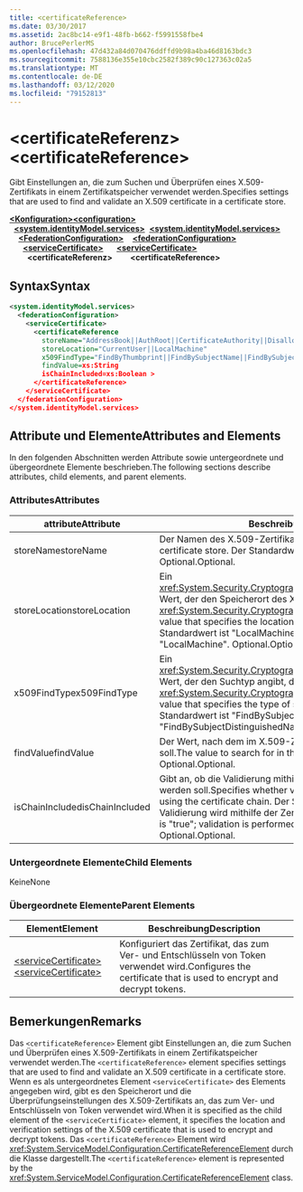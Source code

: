 ```yaml
---
title: <certificateReference>
ms.date: 03/30/2017
ms.assetid: 2ac8bc14-e9f1-48fb-b662-f5991558fbe4
author: BrucePerlerMS
ms.openlocfilehash: 47d432a84d070476ddffd9b98a4ba46d8163bdc3
ms.sourcegitcommit: 7588136e355e10cbc2582f389c90c127363c02a5
ms.translationtype: MT
ms.contentlocale: de-DE
ms.lasthandoff: 03/12/2020
ms.locfileid: "79152813"
---
```

# <a name="certificatereference"></a><span data-ttu-id="59e2b-101">\<certificateReferenz></span><span class="sxs-lookup"><span data-stu-id="59e2b-101">\<certificateReference></span></span>
<span data-ttu-id="59e2b-102">Gibt Einstellungen an, die zum Suchen und Überprüfen eines X.509-Zertifikats in einem Zertifikatspeicher verwendet werden.</span><span class="sxs-lookup"><span data-stu-id="59e2b-102">Specifies settings that are used to find and validate an X.509 certificate in a certificate store.</span></span>  
  
<span data-ttu-id="59e2b-103">[**\<Konfiguration>**](../configuration-element.md)</span><span class="sxs-lookup"><span data-stu-id="59e2b-103">[**\<configuration>**](../configuration-element.md)</span></span>\
<span data-ttu-id="59e2b-104">&nbsp;&nbsp;[**\<system.identityModel.services>**](system-identitymodel-services.md)</span><span class="sxs-lookup"><span data-stu-id="59e2b-104">&nbsp;&nbsp;[**\<system.identityModel.services>**](system-identitymodel-services.md)</span></span>\
<span data-ttu-id="59e2b-105">&nbsp;&nbsp;&nbsp;&nbsp;[**\<FederationConfiguration>**](federationconfiguration.md)</span><span class="sxs-lookup"><span data-stu-id="59e2b-105">&nbsp;&nbsp;&nbsp;&nbsp;[**\<federationConfiguration>**](federationconfiguration.md)</span></span>\
<span data-ttu-id="59e2b-106">&nbsp;&nbsp;&nbsp;&nbsp;&nbsp;&nbsp;[**\<serviceCertificate>**](servicecertificate.md)</span><span class="sxs-lookup"><span data-stu-id="59e2b-106">&nbsp;&nbsp;&nbsp;&nbsp;&nbsp;&nbsp;[**\<serviceCertificate>**](servicecertificate.md)</span></span>\
<span data-ttu-id="59e2b-107">&nbsp;&nbsp;&nbsp;&nbsp;&nbsp;&nbsp;&nbsp;&nbsp;**\<certificateReferenz>**</span><span class="sxs-lookup"><span data-stu-id="59e2b-107">&nbsp;&nbsp;&nbsp;&nbsp;&nbsp;&nbsp;&nbsp;&nbsp;**\<certificateReference>**</span></span>  
  
## <a name="syntax"></a><span data-ttu-id="59e2b-108">Syntax</span><span class="sxs-lookup"><span data-stu-id="59e2b-108">Syntax</span></span>  
  
```xml  
<system.identityModel.services>  
  <federationConfiguration>  
    <serviceCertificate>  
      <certificateReference
        storeName="AddressBook||AuthRoot||CertificateAuthority||Disallowed||My||Root||TrustedPeople||TrustedPublisher"  
        storeLocation="CurrentUser||LocalMachine"  
        x509FindType="FindByThumbprint||FindBySubjectName||FindBySubjectDistinguishedName||FindByIssuerName||FindByIssuerDistinguishedName||FindBySerialNumber||FindByTimeValid||FindByTimeNotYetValid||FindByTimeExpired||FindByTemplateName||FindByApplicationPolicy||FindByCertificatePolicy||FindByExtension||FindByKeyUsage||FindBySubjectKeyIdentifier"  
        findValue=xs:String  
        isChainIncluded=xs:Boolean >  
      </certificateReference>  
    </serviceCertificate>  
  </federationConfiguration>  
</system.identityModel.services>  
```  
  
## <a name="attributes-and-elements"></a><span data-ttu-id="59e2b-109">Attribute und Elemente</span><span class="sxs-lookup"><span data-stu-id="59e2b-109">Attributes and Elements</span></span>  
 <span data-ttu-id="59e2b-110">In den folgenden Abschnitten werden Attribute sowie untergeordnete und übergeordnete Elemente beschrieben.</span><span class="sxs-lookup"><span data-stu-id="59e2b-110">The following sections describe attributes, child elements, and parent elements.</span></span>  
  
### <a name="attributes"></a><span data-ttu-id="59e2b-111">Attributes</span><span class="sxs-lookup"><span data-stu-id="59e2b-111">Attributes</span></span>  
  
|<span data-ttu-id="59e2b-112">attribute</span><span class="sxs-lookup"><span data-stu-id="59e2b-112">Attribute</span></span>|<span data-ttu-id="59e2b-113">Beschreibung</span><span class="sxs-lookup"><span data-stu-id="59e2b-113">Description</span></span>|  
|---------------|-----------------|  
|<span data-ttu-id="59e2b-114">storeName</span><span class="sxs-lookup"><span data-stu-id="59e2b-114">storeName</span></span>|<span data-ttu-id="59e2b-115">Der Namen des X.509-Zertifikatsspeichers.</span><span class="sxs-lookup"><span data-stu-id="59e2b-115">The name of the X.509 certificate store.</span></span> <span data-ttu-id="59e2b-116">Der Standardwert ist "Mein".</span><span class="sxs-lookup"><span data-stu-id="59e2b-116">The default is "My".</span></span> <span data-ttu-id="59e2b-117">Optional.</span><span class="sxs-lookup"><span data-stu-id="59e2b-117">Optional.</span></span>|  
|<span data-ttu-id="59e2b-118">storeLocation</span><span class="sxs-lookup"><span data-stu-id="59e2b-118">storeLocation</span></span>|<span data-ttu-id="59e2b-119">Ein <xref:System.Security.Cryptography.X509Certificates.StoreLocation> Wert, der den Speicherort des X.509-Zertifikatspeichers angibt.</span><span class="sxs-lookup"><span data-stu-id="59e2b-119">A <xref:System.Security.Cryptography.X509Certificates.StoreLocation> value that specifies the location of the X.509 certificate store.</span></span> <span data-ttu-id="59e2b-120">Der Standardwert ist "LocalMachine".</span><span class="sxs-lookup"><span data-stu-id="59e2b-120">The default value is "LocalMachine".</span></span> <span data-ttu-id="59e2b-121">Optional.</span><span class="sxs-lookup"><span data-stu-id="59e2b-121">Optional.</span></span>|  
|<span data-ttu-id="59e2b-122">x509FindType</span><span class="sxs-lookup"><span data-stu-id="59e2b-122">x509FindType</span></span>|<span data-ttu-id="59e2b-123">Ein <xref:System.Security.Cryptography.X509Certificates.X509FindType> Wert, der den Suchtyp angibt, der ausgeführt werden soll.</span><span class="sxs-lookup"><span data-stu-id="59e2b-123">An <xref:System.Security.Cryptography.X509Certificates.X509FindType> value that specifies the type of search that is to be executed.</span></span> <span data-ttu-id="59e2b-124">Der Standardwert ist "FindBySubjectDistinguishedName".</span><span class="sxs-lookup"><span data-stu-id="59e2b-124">The default is "FindBySubjectDistinguishedName".</span></span> <span data-ttu-id="59e2b-125">Optional.</span><span class="sxs-lookup"><span data-stu-id="59e2b-125">Optional.</span></span>|  
|<span data-ttu-id="59e2b-126">findValue</span><span class="sxs-lookup"><span data-stu-id="59e2b-126">findValue</span></span>|<span data-ttu-id="59e2b-127">Der Wert, nach dem im X.509-Zertifikatspeicher gesucht werden soll.</span><span class="sxs-lookup"><span data-stu-id="59e2b-127">The value to search for in the X.509 certificate store.</span></span> <span data-ttu-id="59e2b-128">Optional.</span><span class="sxs-lookup"><span data-stu-id="59e2b-128">Optional.</span></span>|  
|<span data-ttu-id="59e2b-129">isChainIncluded</span><span class="sxs-lookup"><span data-stu-id="59e2b-129">isChainIncluded</span></span>|<span data-ttu-id="59e2b-130">Gibt an, ob die Validierung mithilfe der Zertifikatkette durchgeführt werden soll.</span><span class="sxs-lookup"><span data-stu-id="59e2b-130">Specifies whether validation should be performed by using the certificate chain.</span></span> <span data-ttu-id="59e2b-131">Der Standardwert ist "true"; Die Validierung wird mithilfe der Zertifikatkette durchgeführt.</span><span class="sxs-lookup"><span data-stu-id="59e2b-131">The default is "true"; validation is performed by using the certificate chain.</span></span> <span data-ttu-id="59e2b-132">Optional.</span><span class="sxs-lookup"><span data-stu-id="59e2b-132">Optional.</span></span>|  
  
### <a name="child-elements"></a><span data-ttu-id="59e2b-133">Untergeordnete Elemente</span><span class="sxs-lookup"><span data-stu-id="59e2b-133">Child Elements</span></span>  
 <span data-ttu-id="59e2b-134">Keine</span><span class="sxs-lookup"><span data-stu-id="59e2b-134">None</span></span>  
  
### <a name="parent-elements"></a><span data-ttu-id="59e2b-135">Übergeordnete Elemente</span><span class="sxs-lookup"><span data-stu-id="59e2b-135">Parent Elements</span></span>  
  
|<span data-ttu-id="59e2b-136">Element</span><span class="sxs-lookup"><span data-stu-id="59e2b-136">Element</span></span>|<span data-ttu-id="59e2b-137">Beschreibung</span><span class="sxs-lookup"><span data-stu-id="59e2b-137">Description</span></span>|  
|-------------|-----------------|  
|[<span data-ttu-id="59e2b-138">\<serviceCertificate></span><span class="sxs-lookup"><span data-stu-id="59e2b-138">\<serviceCertificate></span></span>](servicecertificate.md)|<span data-ttu-id="59e2b-139">Konfiguriert das Zertifikat, das zum Ver- und Entschlüsseln von Token verwendet wird.</span><span class="sxs-lookup"><span data-stu-id="59e2b-139">Configures the certificate that is used to encrypt and decrypt tokens.</span></span>|  
  
## <a name="remarks"></a><span data-ttu-id="59e2b-140">Bemerkungen</span><span class="sxs-lookup"><span data-stu-id="59e2b-140">Remarks</span></span>  
 <span data-ttu-id="59e2b-141">Das `<certificateReference>` Element gibt Einstellungen an, die zum Suchen und Überprüfen eines X.509-Zertifikats in einem Zertifikatspeicher verwendet werden.</span><span class="sxs-lookup"><span data-stu-id="59e2b-141">The `<certificateReference>` element specifies settings that are used to find and validate an X.509 certificate in a certificate store.</span></span> <span data-ttu-id="59e2b-142">Wenn es als untergeordnetes Element `<serviceCertificate>` des Elements angegeben wird, gibt es den Speicherort und die Überprüfungseinstellungen des X.509-Zertifikats an, das zum Ver- und Entschlüsseln von Token verwendet wird.</span><span class="sxs-lookup"><span data-stu-id="59e2b-142">When it is specified as the child element of the `<serviceCertificate>` element, it specifies the location and verification settings of the X.509 certificate that is used to encrypt and decrypt tokens.</span></span> <span data-ttu-id="59e2b-143">Das `<certificateReference>` Element wird <xref:System.ServiceModel.Configuration.CertificateReferenceElement> durch die Klasse dargestellt.</span><span class="sxs-lookup"><span data-stu-id="59e2b-143">The `<certificateReference>` element is represented by the <xref:System.ServiceModel.Configuration.CertificateReferenceElement> class.</span></span>
